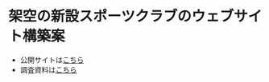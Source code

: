 # 架空の新設スポーツクラブのウェブサイト構築案

- 公開サイトは[こちら](https://d-sakura.github.io/passion/)
- 調査資料は[こちら](https://docs.google.com/presentation/d/1XJ8p3tppa53GOjsoxgyh8nfspb07tVCEzo36-lV9Ksg/edit?usp=sharing)

<!-- **aaa**aaa __dd__ 

> aaaaa

asdfasdf`aaa`


```js
var abc = 1;
``` -->
<!-- <div> aaaa<br>bbb<br></div> -->